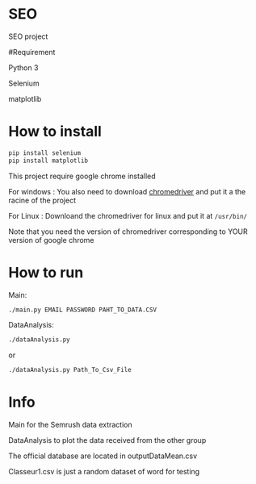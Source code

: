 # SEO
SEO project

#Requirement 

Python 3

Selenium

matplotlib


# How to install 

```bash
pip install selenium
pip install matplotlib
```

This project require google chrome installed

For windows : You also need to download [chromedriver](https://sites.google.com/chromium.org/driver/) and put it a the racine of the project
      
For Linux : Downloand the chromedriver for linux and put it at ``` /usr/bin/ ```

Note that you need the version of chromedriver corresponding to YOUR version of google chrome

# How to run 
Main:
```bash
./main.py EMAIL PASSWORD PAHT_TO_DATA.CSV
```
DataAnalysis:
```bash
./dataAnalysis.py
```
or
```bash
./dataAnalysis.py Path_To_Csv_File
```

# Info
Main for the Semrush data extraction

DataAnalysis to plot the data received from the other group

The official database are located in outputDataMean.csv

Classeur1.csv is just a random dataset of word for testing
